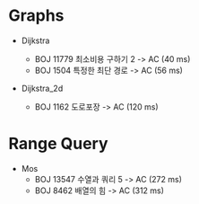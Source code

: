 # Graphs

- Dijkstra
    - BOJ 11779 최소비용 구하기 2 -> AC (40 ms)
    - BOJ 1504 특정한 최단 경로 -> AC (56 ms)

- Dijkstra_2d
    - BOJ 1162 도로포장 -> AC (120 ms)

# Range Query

- Mos
    - BOJ 13547 수열과 쿼리 5 -> AC (272 ms)
    - BOJ 8462 배열의 힘 -> AC (312 ms)

